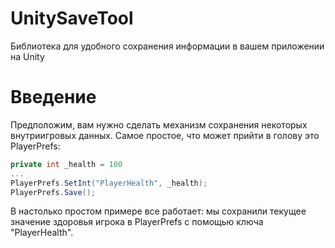 # UnitySaveTool
Библиотека для удобного сохранения информации в вашем приложении на Unity

# Введение
Предположим, вам нужно сделать механизм сохранения некоторых внутриигровых данных. Самое простое, что может прийти в голову это PlayerPrefs:
```c#
private int _health = 100
...
PlayerPrefs.SetInt("PlayerHealth", _health);
PlayerPrefs.Save();
```
В настолько простом примере все работает: мы сохранили текущее значение здоровья игрока в PlayerPrefs с помощью ключа "PlayerHealth". 
